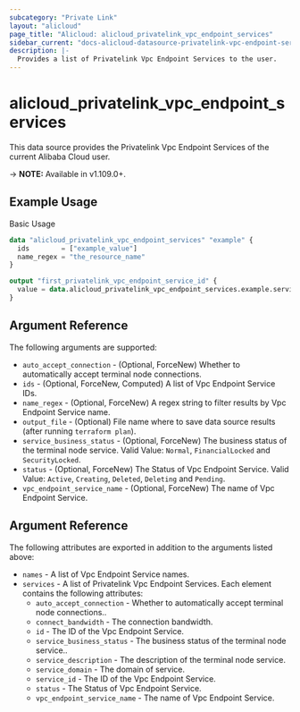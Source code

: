 ```yaml
---
subcategory: "Private Link"
layout: "alicloud"
page_title: "Alicloud: alicloud_privatelink_vpc_endpoint_services"
sidebar_current: "docs-alicloud-datasource-privatelink-vpc-endpoint-services"
description: |-
  Provides a list of Privatelink Vpc Endpoint Services to the user.
---
```


# alicloud\_privatelink\_vpc\_endpoint\_services

This data source provides the Privatelink Vpc Endpoint Services of the current Alibaba Cloud user.

-> **NOTE:** Available in v1.109.0+.

## Example Usage

Basic Usage

```terraform
data "alicloud_privatelink_vpc_endpoint_services" "example" {
  ids        = ["example_value"]
  name_regex = "the_resource_name"
}

output "first_privatelink_vpc_endpoint_service_id" {
  value = data.alicloud_privatelink_vpc_endpoint_services.example.services.0.id
}
```

## Argument Reference

The following arguments are supported:

* `auto_accept_connection` - (Optional, ForceNew) Whether to automatically accept terminal node connections.
* `ids` - (Optional, ForceNew, Computed)  A list of Vpc Endpoint Service IDs.
* `name_regex` - (Optional, ForceNew) A regex string to filter results by Vpc Endpoint Service name.
* `output_file` - (Optional) File name where to save data source results (after running `terraform plan`).
* `service_business_status` - (Optional, ForceNew) The business status of the terminal node service. Valid Value: `Normal`, `FinancialLocked` and `SecurityLocked`.
* `status` - (Optional, ForceNew) The Status of Vpc Endpoint Service. Valid Value: `Active`, `Creating`, `Deleted`, `Deleting` and `Pending`.
* `vpc_endpoint_service_name` - (Optional, ForceNew) The name of Vpc Endpoint Service.

## Argument Reference

The following attributes are exported in addition to the arguments listed above:

* `names` - A list of Vpc Endpoint Service names.
* `services` - A list of Privatelink Vpc Endpoint Services. Each element contains the following attributes:
	* `auto_accept_connection` - Whether to automatically accept terminal node connections..
	* `connect_bandwidth` - The connection bandwidth.
	* `id` - The ID of the Vpc Endpoint Service.
	* `service_business_status` - The business status of the terminal node service..
	* `service_description` - The description of the terminal node service.
	* `service_domain` - The domain of service.
	* `service_id` - The ID of the Vpc Endpoint Service.
	* `status` - The Status of Vpc Endpoint Service.
	* `vpc_endpoint_service_name` - The name of Vpc Endpoint Service.